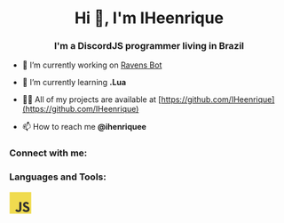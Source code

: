 <h1 align="center">Hi 👋, I'm IHeenrique</h1>
<h3 align="center">I'm a DiscordJS programmer living in Brazil</h3>

- 🔭 I’m currently working on [Ravens Bot](https://github.com/IHeenrique/Ravens-Mod)

- 🌱 I’m currently learning **.Lua**

- 👨‍💻 All of my projects are available at [https://github.com/IHeenrique](https://github.com/IHeenrique)

- 📫 How to reach me **@ihenriquee**

<h3 align="left">Connect with me:</h3>
<p align="left">
</p>

<h3 align="left">Languages and Tools:</h3>
<p align="left"> <a href="https://developer.mozilla.org/en-US/docs/Web/JavaScript" target="_blank" rel="noreferrer"> <img src="https://raw.githubusercontent.com/devicons/devicon/master/icons/javascript/javascript-original.svg" alt="javascript" width="40" height="40"/> </a> </p>
